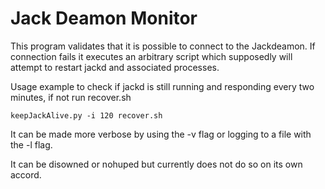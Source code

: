Jack Deamon Monitor
===================

This program validates that it is possible to connect to the Jackdeamon. If connection fails it executes an arbitrary script which supposedly will attempt to restart jackd and associated processes.

Usage example to check if jackd is still running and responding every two minutes, if not run recover.sh

	keepJackAlive.py -i 120 recover.sh

It can be made more verbose by using the -v flag or logging to a file with the -l flag.

It can be disowned or nohuped but currently does not do so on its own accord.
